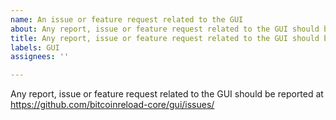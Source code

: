 ```yaml
---
name: An issue or feature request related to the GUI
about: Any report, issue or feature request related to the GUI should be reported at https://github.com/bitcoinreload-core/gui/issues/
title: Any report, issue or feature request related to the GUI should be reported at https://github.com/bitcoinreload-core/gui/issues/
labels: GUI
assignees: ''

---
```


Any report, issue or feature request related to the GUI should be reported at
https://github.com/bitcoinreload-core/gui/issues/
